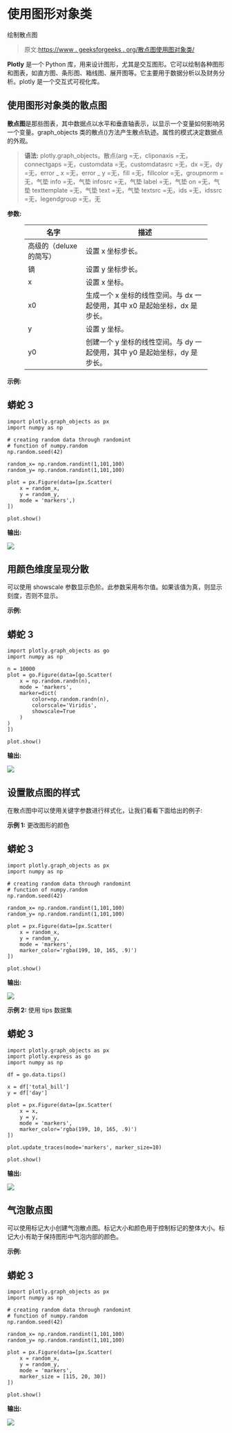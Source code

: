 # 使用图形对象类

绘制散点图

> 原文:[https://www . geeksforgeeks . org/散点图使用图对象类/](https://www.geeksforgeeks.org/scatter-plot-in-plotly-using-graph_objects-class/)

**Plotly** 是一个 Python 库，用来设计图形，尤其是交互图形。它可以绘制各种图形和图表，如直方图、条形图、箱线图、展开图等。它主要用于数据分析以及财务分析。plotly 是一个交互式可视化库。

## 使用图形对象类的散点图

**散点图**是那些图表，其中数据点以水平和垂直轴表示，以显示一个变量如何影响另一个变量。graph_objects 类的散点()方法产生散点轨迹。属性的模式决定数据点的外观。

> **语法:** plotly.graph_objects。散点(arg =无，cliponaxis =无，connectgaps =无，customdata =无，customdatasrc =无，dx =无，dy =无，error _ x =无，error _ y =无，fill =无，fillcolor =无，groupnorm =无，气垫 info =无，气垫 infosrc =无，气垫 label =无，气垫 on =无，气垫 texttemplate =无，气垫 text =无，气垫 textsrc =无，ids =无，idssrc =无，legendgroup =无，无

**参数:**

<figure class="table">

| 名字 | 描述 |
| --- | --- |
| 高级的（deluxe 的简写） | 设置 x 坐标步长。 |
| 镝 | 设置 y 坐标步长。 |
| x | 设置 x 坐标。 |
| x0 | 生成一个 x 坐标的线性空间。与 dx 一起使用，其中 x0 是起始坐标，dx 是步长。 |
| y | 设置 y 坐标。 |
| y0 | 创建一个 y 坐标的线性空间。与 dy 一起使用，其中 y0 是起始坐标，dy 是步长。 |

</figure>

**示例:**

## 蟒蛇 3

```
import plotly.graph_objects as px
import numpy as np

# creating random data through randomint
# function of numpy.random
np.random.seed(42)

random_x= np.random.randint(1,101,100)
random_y= np.random.randint(1,101,100)

plot = px.Figure(data=[px.Scatter(
    x = random_x,
    y = random_y,
    mode = 'markers',)
])

plot.show()
```

**输出:**

![](img/cfc66d08b9b732ed5f584445fcbefa4b.png)

## 用颜色维度呈现分散

可以使用 showscale 参数显示色阶。此参数采用布尔值。如果该值为真，则显示刻度，否则不显示。

**示例:**

## 蟒蛇 3

```
import plotly.graph_objects as go
import numpy as np

n = 10000
plot = go.Figure(data=[go.Scatter(
    x = np.random.randn(n),
    mode = 'markers',
    marker=dict(
        color=np.random.randn(n),
        colorscale='Viridis',
        showscale=True
    )
)
])

plot.show()
```

**输出:**

![](img/3d8fa05908ac694c3e79594adb9ac0c7.png)

## 设置散点图的样式

在散点图中可以使用关键字参数进行样式化，让我们看看下面给出的例子:

**示例 1:** 更改图形的颜色

## 蟒蛇 3

```
import plotly.graph_objects as px
import numpy as np

# creating random data through randomint
# function of numpy.random
np.random.seed(42)

random_x= np.random.randint(1,101,100)
random_y= np.random.randint(1,101,100)

plot = px.Figure(data=[px.Scatter(
    x = random_x,
    y = random_y,
    mode = 'markers',
    marker_color='rgba(199, 10, 165, .9)')
])

plot.show()
```

**输出:**

![](img/525e7f956e4230a60360852716f0b55d.png)

**示例 2:** 使用 tips 数据集

## 蟒蛇 3

```
import plotly.graph_objects as px
import plotly.express as go
import numpy as np

df = go.data.tips()

x = df['total_bill']
y = df['day']

plot = px.Figure(data=[px.Scatter(
    x = x,
    y = y,
    mode = 'markers',
    marker_color='rgba(199, 10, 165, .9)')
])

plot.update_traces(mode='markers', marker_size=10)

plot.show()
```

**输出:**

![](img/b24a354847ee24203383506aa61200a8.png)

## 气泡散点图

可以使用标记大小创建气泡散点图。标记大小和颜色用于控制标记的整体大小。标记大小有助于保持图形中气泡内部的颜色。

**示例:**

## 蟒蛇 3

```
import plotly.graph_objects as px
import numpy as np

# creating random data through randomint
# function of numpy.random
np.random.seed(42)

random_x= np.random.randint(1,101,100)
random_y= np.random.randint(1,101,100)

plot = px.Figure(data=[px.Scatter(
    x = random_x,
    y = random_y,
    mode = 'markers',
    marker_size = [115, 20, 30])
])

plot.show()
```

**输出:**

![](img/edfaa242a9f888e1391b31adfd4062c1.png)
